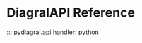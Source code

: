 <!-- prettier-ignore-start -->

# DiagralAPI Reference

::: pydiagral.api
    handler: python

<!-- prettier-ignore-end -->
